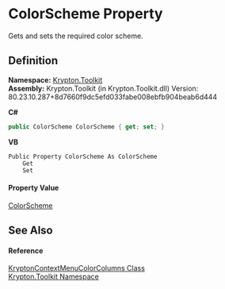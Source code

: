 # ColorScheme Property


Gets and sets the required color scheme.



## Definition
**Namespace:** <a href="79d2eac2-21f4-54ff-7552-b20c33c30600.md">Krypton.Toolkit</a>  
**Assembly:** Krypton.Toolkit (in Krypton.Toolkit.dll) Version: 80.23.10.287+8d7660f9dc5efd033fabe008ebfb904beab6d444

**C#**
``` C#
public ColorScheme ColorScheme { get; set; }
```
**VB**
``` VB
Public Property ColorScheme As ColorScheme
	Get
	Set
```



#### Property Value
<a href="98d38eea-791e-16ff-7014-fd4d7114200d.md">ColorScheme</a>

## See Also


#### Reference
<a href="a03f4fa5-4606-e969-136a-566429e6d5f7.md">KryptonContextMenuColorColumns Class</a>  
<a href="79d2eac2-21f4-54ff-7552-b20c33c30600.md">Krypton.Toolkit Namespace</a>  
